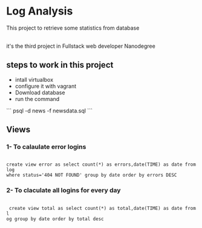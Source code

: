 # Log Analysis


This project to retrieve some statistics from database 

<br>
it's  the  third project in Fullstack web developer Nanodegree
<br>
<h2> steps to work in this project </h2> 
<ul>
<li> intall virtualbox </li>
<li> configure it with vagrant</li>
<li>Download database</li>
<li>run the command
</ul>
```
   psql -d news -f newsdata.sql
```
<h2> Views </h2>
<h3> 1- To calaulate error logins </h3>
<pre><code>
create view error as select count(*) as errors,date(TIME) as date from log
where status='404 NOT FOUND' group by date order by errors DESC
</code></pre>

<h3> 2- To claculate all logins for every day </h3>
<pre><code>
 create view total as select count(*) as total,date(TIME) as date from l
og group by date order by total desc
</code></pre>

